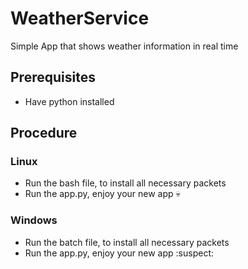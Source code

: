 # WeatherService
Simple App that shows weather information in real time

## Prerequisites
 - Have python installed


## Procedure

### Linux
 - Run the bash file, to install all necessary packets
 - Run the app.py, enjoy your new app 💀

### Windows
 - Run the batch file, to install all necessary packets
 - Run the app.py, enjoy your new app :suspect:
